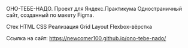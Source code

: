 ОНО-ТЕБЕ-НАДО. Проект для Яндекс.Практикума
Одностраничный сайт, созданный по макету Figma. 

Стек
HTML
CSS
Реализация
Grid Layout
Flexbox-вёрстка

Ссылка на сайт:
https://newcomer100.github.io/ono-tebe-nado/
